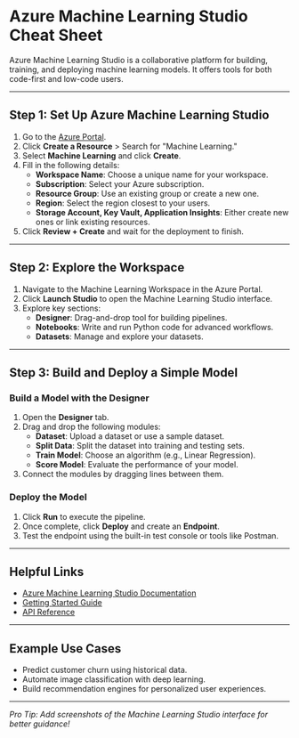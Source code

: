 # Azure Machine Learning Studio Cheat Sheet

Azure Machine Learning Studio is a collaborative platform for building, training, and deploying machine learning models. It offers tools for both code-first and low-code users.

---

## Step 1: Set Up Azure Machine Learning Studio
1. Go to the [Azure Portal](https://portal.azure.com).
2. Click **Create a Resource** > Search for "Machine Learning."
3. Select **Machine Learning** and click **Create**.
4. Fill in the following details:
   - **Workspace Name**: Choose a unique name for your workspace.
   - **Subscription**: Select your Azure subscription.
   - **Resource Group**: Use an existing group or create a new one.
   - **Region**: Select the region closest to your users.
   - **Storage Account, Key Vault, Application Insights**: Either create new ones or link existing resources.
5. Click **Review + Create** and wait for the deployment to finish.

---

## Step 2: Explore the Workspace
1. Navigate to the Machine Learning Workspace in the Azure Portal.
2. Click **Launch Studio** to open the Machine Learning Studio interface.
3. Explore key sections:
   - **Designer**: Drag-and-drop tool for building pipelines.
   - **Notebooks**: Write and run Python code for advanced workflows.
   - **Datasets**: Manage and explore your datasets.

---

## Step 3: Build and Deploy a Simple Model
### Build a Model with the Designer
1. Open the **Designer** tab.
2. Drag and drop the following modules:
   - **Dataset**: Upload a dataset or use a sample dataset.
   - **Split Data**: Split the dataset into training and testing sets.
   - **Train Model**: Choose an algorithm (e.g., Linear Regression).
   - **Score Model**: Evaluate the performance of your model.
3. Connect the modules by dragging lines between them.

### Deploy the Model
1. Click **Run** to execute the pipeline.
2. Once complete, click **Deploy** and create an **Endpoint**.
3. Test the endpoint using the built-in test console or tools like Postman.

---

## Helpful Links
- [Azure Machine Learning Studio Documentation](https://learn.microsoft.com/en-us/azure/machine-learning/)
- [Getting Started Guide](https://learn.microsoft.com/en-us/azure/machine-learning/tutorial-1st-experiment-sdk-setup)
- [API Reference](https://learn.microsoft.com/en-us/azure/machine-learning/how-to-use-azureml-cli)

---

## Example Use Cases
- Predict customer churn using historical data.
- Automate image classification with deep learning.
- Build recommendation engines for personalized user experiences.

---

*Pro Tip: Add screenshots of the Machine Learning Studio interface for better guidance!*

